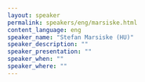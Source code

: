 ```yaml
---
layout: speaker
permalink: speakers/eng/marsiske.html
content_language: eng
speaker_name: "Stefan Marsiske (HU)"
speaker_description: ""
speaker_presentation: ""
speaker_when: ""
speaker_where: ""
---
```


